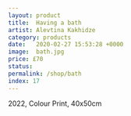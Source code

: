 ```yaml
---
layout: product
title:  Having a bath
artist: Alevtina Kakhidze
category: products
date:   2020-02-27 15:53:28 +0000
image:  bath.jpg
price: £70
status:
permalink: /shop/bath
index: 17
---
```

2022, Colour Print, 40x50cm
